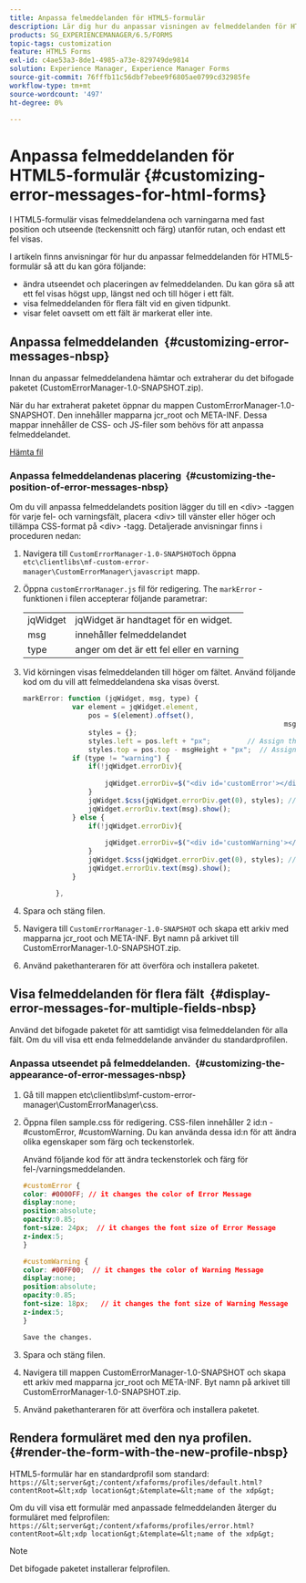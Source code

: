 ```yaml
---
title: Anpassa felmeddelanden för HTML5-formulär
description: Lär dig hur du anpassar visningen av felmeddelanden för HTML5-formulär, inklusive hur du ändrar deras position och utseende.
products: SG_EXPERIENCEMANAGER/6.5/FORMS
topic-tags: customization
feature: HTML5 Forms
exl-id: c4ae53a3-8de1-4985-a73e-829749de9814
solution: Experience Manager, Experience Manager Forms
source-git-commit: 76fffb11c56dbf7ebee9f6805ae0799cd32985fe
workflow-type: tm+mt
source-wordcount: '497'
ht-degree: 0%

---
```


# Anpassa felmeddelanden för HTML5-formulär {#customizing-error-messages-for-html-forms}

I HTML5-formulär visas felmeddelandena och varningarna med fast position och utseende (teckensnitt och färg) utanför rutan, och endast ett fel visas.

I artikeln finns anvisningar för hur du anpassar felmeddelanden för HTML5-formulär så att du kan göra följande:

* ändra utseendet och placeringen av felmeddelanden. Du kan göra så att ett fel visas högst upp, längst ned och till höger i ett fält.
* visa felmeddelanden för flera fält vid en given tidpunkt.
* visar felet oavsett om ett fält är markerat eller inte.

## Anpassa felmeddelanden  {#customizing-error-messages-nbsp}

Innan du anpassar felmeddelandena hämtar och extraherar du det bifogade paketet (CustomErrorManager-1.0-SNAPSHOT.zip).

När du har extraherat paketet öppnar du mappen CustomErrorManager-1.0-SNAPSHOT. Den innehåller mapparna jcr_root och META-INF. Dessa mappar innehåller de CSS- och JS-filer som behövs för att anpassa felmeddelandet.

[Hämta fil](assets/customerrormanager-1.0-snapshot.zip)

### Anpassa felmeddelandenas placering  {#customizing-the-position-of-error-messages-nbsp}

Om du vill anpassa felmeddelandets position lägger du till en &lt;div> -taggen för varje fel- och varningsfält, placera &lt;div> till vänster eller höger och tillämpa CSS-format på &lt;div> -tagg. Detaljerade anvisningar finns i proceduren nedan:

1. Navigera till `CustomErrorManager-1.0-SNAPSHOT`och öppna `etc\clientlibs\mf-custom-error-manager\CustomErrorManager\javascript` mapp.
1. Öppna `customErrorManager.js` fil för redigering. The `markError` -funktionen i filen accepterar följande parametrar:

   |   |  |
   |---|---|
   | jqWidget | jqWidget är handtaget för en widget. |
   | msg | innehåller felmeddelandet |
   | type | anger om det är ett fel eller en varning |

1. Vid körningen visas felmeddelanden till höger om fältet. Använd följande kod om du vill att felmeddelandena ska visas överst.

   ```javascript
   markError: function (jqWidget, msg, type) {
               var element = jqWidget.element,                                //Gives the div containing widget
                   pos = $(element).offset(),                          //Calculates the position of the div in the view port
                                                                   msgHeight = xfalib.view.util.TextMetrics.measureExtent(msg).height + 5;  //Calculating the height of the Error Message
                   styles = {};
                   styles.left = pos.left + "px";         // Assign the desired left position using pos.left. Here it is calculated for exact left of the field
                   styles.top = pos.top - msgHeight + "px";  // Assign the desired top position using pos.top. Here it is calculated for top of the field
               if (type != "warning") {
                   if(!jqWidget.errorDiv){
                                                                                   //Adding the warning div if it is not present already
                       jqWidget.errorDiv=$("<div id='customError'></div>").appendTo('body');
                   }
                   jqWidget.$css(jqWidget.errorDiv.get(0), styles); // Applying the styles to the warning div
                   jqWidget.errorDiv.text(msg).show();                     //Showing the warning message
               } else {
                   if(!jqWidget.errorDiv){
                                                                                   //Adding the error div if it is not present already
                       jqWidget.errorDiv=$("<div id='customWarning'></div>").appendTo('body');
                   }
                   jqWidget.$css(jqWidget.errorDiv.get(0), styles); // Applying the styles to the error div
                   jqWidget.errorDiv.text(msg).show();                     //Showing the warning message
               }
   
           },
   ```

1. Spara och stäng filen.
1. Navigera till `CustomErrorManager-1.0-SNAPSHOT` och skapa ett arkiv med mapparna jcr_root och META-INF. Byt namn på arkivet till CustomErrorManager-1.0-SNAPSHOT.zip.
1. Använd pakethanteraren för att överföra och installera paketet.

## Visa felmeddelanden för flera fält  {#display-error-messages-for-multiple-fields-nbsp}

Använd det bifogade paketet för att samtidigt visa felmeddelanden för alla fält. Om du vill visa ett enda felmeddelande använder du standardprofilen.

### Anpassa utseendet på felmeddelanden.  {#customizing-the-appearance-of-error-messages-nbsp}

1. Gå till mappen etc\clientlibs\mf-custom-error-manager\CustomErrorManager\css.

1. Öppna filen sample.css för redigering. CSS-filen innehåller 2 id:n - #customError, #customWarning. Du kan använda dessa id:n för att ändra olika egenskaper som färg och teckenstorlek.

   Använd följande kod för att ändra teckenstorlek och färg för fel-/varningsmeddelanden.

   ```css
   #customError {
   color: #0000FF; // it changes the color of Error Message
   display:none;
   position:absolute;
   opacity:0.85;
   font-size: 24px;  // it changes the font size of Error Message
   z-index:5;
   }
   
   #customWarning {
   color: #00FF00;  // it changes the color of Warning Message
   display:none;
   position:absolute;
   opacity:0.85;
   font-size: 18px;   // it changes the font size of Warning Message
   z-index:5;
   }
   
   Save the changes.
   ```

1. Spara och stäng filen.
1. Navigera till mappen CustomErrorManager-1.0-SNAPSHOT och skapa ett arkiv med mapparna jcr_root och META-INF. Byt namn på arkivet till CustomErrorManager-1.0-SNAPSHOT.zip.
1. Använd pakethanteraren för att överföra och installera paketet.

## Rendera formuläret med den nya profilen.  {#render-the-form-with-the-new-profile-nbsp}

HTML5-formulär har en standardprofil som standard: `https://&lt;server&gt;/content/xfaforms/profiles/default.html?contentRoot=&lt;xdp location&gt;&template=&lt;name of the xdp&gt;`

Om du vill visa ett formulär med anpassade felmeddelanden återger du formuläret med felprofilen: `https://&lt;server&gt;/content/xfaforms/profiles/error.html?contentRoot=&lt;xdp location&gt;&template=&lt;name of the xdp&gt;`

>[!NOTE]
>
>Det bifogade paketet installerar felprofilen.
